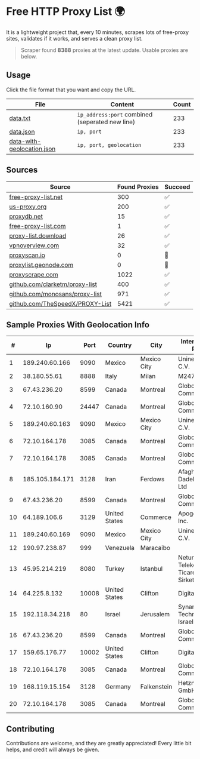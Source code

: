 
# Free HTTP Proxy List 🌍

It is a lightweight project that, every 10 minutes, scrapes lots of free-proxy sites, validates if it works, and serves a clean proxy list.


> Scraper found **8388** proxies at the latest update. Usable proxies are below.

## Usage

Click the file format that you want and copy the URL.


|File|Content|Count|
|----|-------|-----|
|[data.txt](https://raw.githubusercontent.com/themiralay/Proxy-List-World/master/data.txt)|`ip_address:port` combined (seperated new line)|233|
|[data.json](https://raw.githubusercontent.com/themiralay/Proxy-List-World/master/data.json)|`ip, port`|233|
|[data-with-geolocation.json](https://raw.githubusercontent.com/themiralay/Proxy-List-World/master/data-with-geolocation.json)|`ip, port, geolocation`|233|

## Sources

|Source|Found Proxies|Succeed|
|------|-------------|-------|
|[free-proxy-list.net](https://free-proxy-list.net)|300|✅|
|[us-proxy.org](https://www.us-proxy.org)|200|✅|
|[proxydb.net](http://proxydb.net)|15|✅|
|[free-proxy-list.com](https://free-proxy-list.com/?page=&port=&type%5B%5D=http&type%5B%5D=https&up_time=0&search=Search)|1|✅|
|[proxy-list.download](https://www.proxy-list.download/HTTP)|26|✅|
|[vpnoverview.com](https://vpnoverview.com/privacy/anonymous-browsing/free-proxy-servers)|32|✅|
|[proxyscan.io](https://www.proxyscan.io)|0|🚫|
|[proxylist.geonode.com](https://proxylist.geonode.com/api/proxy-list?limit=300&page=1&sort_by=lastChecked&sort_type=desc&protocols=http,https)|0|🚫|
|[proxyscrape.com](https://api.proxyscrape.com/v2/?request=displayproxies&protocol=http&timeout=10000&country=all&ssl=all&anonymity=all)|1022|✅|
|[github.com/clarketm/proxy-list](https://raw.githubusercontent.com/clarketm/proxy-list/master/proxy-list-raw.txt)|400|✅|
|[github.com/monosans/proxy-list](https://raw.githubusercontent.com/monosans/proxy-list/main/proxies/http.txt)|971|✅|
|[github.com/TheSpeedX/PROXY-List](https://raw.githubusercontent.com/TheSpeedX/PROXY-List/master/http.txt)|5421|✅|


## Sample Proxies With Geolocation Info

|#|Ip|Port|Country|City|Internet Service Provider|
|-|--|----|-------|----|-------------------------|
|1|189.240.60.166|9090|Mexico|Mexico City|Uninet S.A. de C.V.|
|2|38.180.55.61|8888|Italy|Milan|M247 Europe SRL|
|3|67.43.236.20|8599|Canada|Montreal|GloboTech Communications|
|4|72.10.160.90|24447|Canada|Montreal|GloboTech Communications|
|5|189.240.60.163|9090|Mexico|Mexico City|Uninet S.A. de C.V.|
|6|72.10.164.178|3085|Canada|Montreal|GloboTech Communications|
|7|72.10.164.178|3085|Canada|Montreal|GloboTech Communications|
|8|185.105.184.171|3128|Iran|Ferdows|Afagh Andish Dadeh Pardis Co. Ltd|
|9|67.43.236.20|8599|Canada|Montreal|GloboTech Communications|
|10|64.189.106.6|3129|United States|Commerce|Apogee Telecom Inc.|
|11|189.240.60.169|9090|Mexico|Mexico City|Uninet S.A. de C.V.|
|12|190.97.238.87|999|Venezuela|Maracaibo||
|13|45.95.214.219|8080|Turkey|Istanbul|Netundweb Telekomunikasyon Ticaret Limited Sirketi|
|14|64.225.8.132|10008|United States|Clifton|DigitalOcean, LLC|
|15|192.118.34.218|80|Israel|Jerusalem|Synamedia Technologies Israel Ltd|
|16|67.43.236.20|8599|Canada|Montreal|GloboTech Communications|
|17|159.65.176.77|10002|United States|Clifton|DigitalOcean, LLC|
|18|72.10.164.178|3085|Canada|Montreal|GloboTech Communications|
|19|168.119.15.154|3128|Germany|Falkenstein|Hetzner Online GmbH|
|20|72.10.164.178|3085|Canada|Montreal|GloboTech Communications|



## Contributing

Contributions are welcome, and they are greatly appreciated! Every
little bit helps, and credit will always be given.

